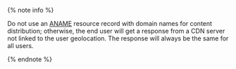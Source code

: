 {% note info %}

Do not use an [ANAME](../../dns/concepts/resource-record.md#aname) resource record with domain names for content distribution; otherwise, the end user will get a response from a CDN server not linked to the user geolocation. The response will always be the same for all users.

{% endnote %}